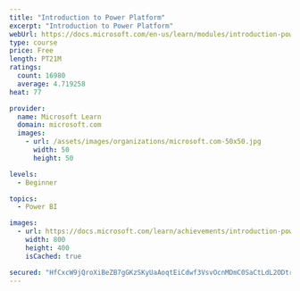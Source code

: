 ```yaml
---
title: "Introduction to Power Platform"
excerpt: "Introduction to Power Platform"
webUrl: https://docs.microsoft.com/en-us/learn/modules/introduction-power-platform/
type: course
price: Free
length: PT21M
ratings:
  count: 16980
  average: 4.719258
heat: 77

provider:
  name: Microsoft Learn
  domain: microsoft.com
  images:
    - url: /assets/images/organizations/microsoft.com-50x50.jpg
      width: 50
      height: 50

levels:
  - Beginner

topics:
  - Power BI

images:
  - url: https://docs.microsoft.com/learn/achievements/introduction-power-platform-social.png
    width: 800
    height: 400
    isCached: true

secured: "HfCxcW9jQroXiBeZB7gGKzSKyUaAoqtEiCdwf3VsvOcnMDmC0SaCtLdL2ODtrAlzigBMWzkrN3YU6WIyW3Vsb7yKRxIp9uL1H7txVPgn5qRP5W3for8Yy2P95grZg7Wsc+nZgNKgonVQcSMcH1TShkjY0lvbgcANTwLvBqmpLmJ2DekWxupmUoG2sLVL81vPcVbdKd+5ABWvEJLvjVop+bsCbMmsNHHbPWug0opMvpgI67yi+PryXxG6nhMfoo4O0tulS/l1MqUWtl9B87kJKEfyBxY9sMEk7vznIifpizpDjQld68+Sx1rWGzBBW1ipj6zoJvCysoKf/tGGOuoDXOso6u0IiIi4wKGR7n6+nA1YATcA/Haac+WQBwgBLRKdmqCeTcLJMafAkmu+lo91j2ouEPvNJMvAeEQraqGs250zhGW2/O66CX5dyuo0uP7d;bwfGaZGMCF8ZXbAtZY5xZg=="
---
```


